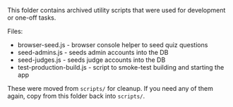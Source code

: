This folder contains archived utility scripts that were used for development or one-off tasks.

Files:
- browser-seed.js - browser console helper to seed quiz questions
- seed-admins.js - seeds admin accounts into the DB
- seed-judges.js - seeds judge accounts into the DB
- test-production-build.js - script to smoke-test building and starting the app

These were moved from `scripts/` for cleanup. If you need any of them again, copy from this folder back into `scripts/`.
